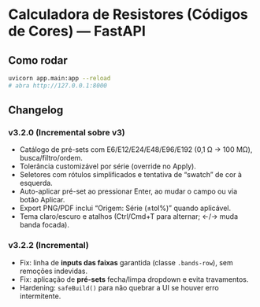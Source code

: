 
# Calculadora de Resistores (Códigos de Cores) — FastAPI

## Como rodar
```bash
uvicorn app.main:app --reload
# abra http://127.0.0.1:8000
```


## Changelog
### v3.2.0 (Incremental sobre v3)
- Catálogo de pré-sets com E6/E12/E24/E48/E96/E192 (0,1 Ω → 100 MΩ), busca/filtro/ordem.
- Tolerância customizável por série (override no Apply).
- Seletores com rótulos simplificados e tentativa de “swatch” de cor à esquerda.
- Auto-aplicar pré-set ao pressionar Enter, ao mudar o campo ou via botão Aplicar.
- Export PNG/PDF inclui “Origem: Série (±tol%)” quando aplicável.
- Tema claro/escuro e atalhos (Ctrl/Cmd+T para alternar; ←/→ muda banda focada).


### v3.2.2 (Incremental)
- Fix: linha de **inputs das faixas** garantida (classe `.bands-row`), sem remoções indevidas.
- Fix: aplicação de **pré-sets** fecha/limpa dropdown e evita travamentos.
- Hardening: `safeBuild()` para não quebrar a UI se houver erro intermitente.
